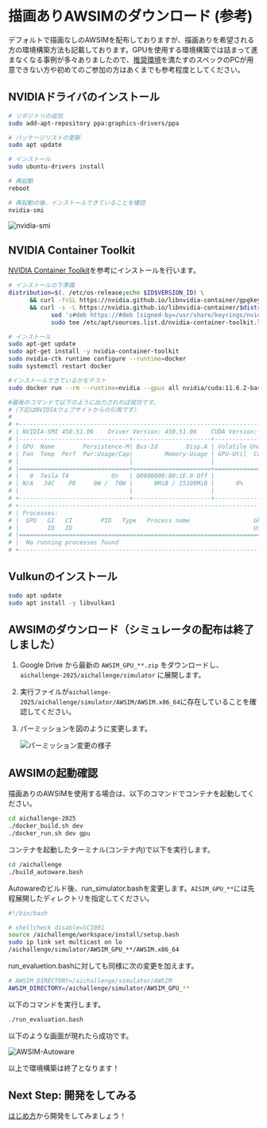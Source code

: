 # 描画ありAWSIMのダウンロード (参考)

デフォルトで描画なしのAWSIMを配布しておりますが、描画ありを希望される方の環境構築方法も記載しております。GPUを使用する環境構築では詰まって進まなくなる事例が多々ありましたので、[推奨環境](./requirements.ja.md)を満たすのスペックのPCが用意できない方や初めてのご参加の方はあくまでも参考程度としてください。

## NVIDIAドライバのインストール

```bash
# リポジトリの追加
sudo add-apt-repository ppa:graphics-drivers/ppa

# パッケージリストの更新
sudo apt update

# インストール
sudo ubuntu-drivers install

# 再起動
reboot

# 再起動の後、インストールできていることを確認
nvidia-smi
```

![nvidia-smi](./images/nvidia-smi.png)

## NVIDIA Container Toolkit

[NVIDIA Container Toolkit](https://docs.nvidia.com/datacenter/cloud-native/container-toolkit/install-guide.html)を参考にインストールを行います。

```bash
# インストールの下準備
distribution=$(. /etc/os-release;echo $ID$VERSION_ID) \
      && curl -fsSL https://nvidia.github.io/libnvidia-container/gpgkey | sudo gpg --dearmor -o /usr/share/keyrings/nvidia-container-toolkit-keyring.gpg \
      && curl -s -L https://nvidia.github.io/libnvidia-container/$distribution/libnvidia-container.list | \
            sed 's#deb https://#deb [signed-by=/usr/share/keyrings/nvidia-container-toolkit-keyring.gpg] https://#g' | \
            sudo tee /etc/apt/sources.list.d/nvidia-container-toolkit.list

# インストール
sudo apt-get update
sudo apt-get install -y nvidia-container-toolkit
sudo nvidia-ctk runtime configure --runtime=docker
sudo systemctl restart docker

#インストールできているかをテスト
sudo docker run --rm --runtime=nvidia --gpus all nvidia/cuda:11.6.2-base-ubuntu20.04 nvidia-smi

#最後のコマンドで以下のように出力されれば成功です。
#（下記はNVIDIAウェブサイトからの引用です）
#
# +-----------------------------------------------------------------------------+
# | NVIDIA-SMI 450.51.06    Driver Version: 450.51.06    CUDA Version: 11.0     |
# |-------------------------------+----------------------+----------------------+
# | GPU  Name        Persistence-M| Bus-Id        Disp.A | Volatile Uncorr. ECC |
# | Fan  Temp  Perf  Pwr:Usage/Cap|         Memory-Usage | GPU-Util  Compute M. |
# |                               |                      |               MIG M. |
# |===============================+======================+======================|
# |   0  Tesla T4            On   | 00000000:00:1E.0 Off |                    0 |
# | N/A   34C    P8     9W /  70W |      0MiB / 15109MiB |      0%      Default |
# |                               |                      |                  N/A |
# +-------------------------------+----------------------+----------------------+
# +-----------------------------------------------------------------------------+
# | Processes:                                                                  |
# |  GPU   GI   CI        PID   Type   Process name                  GPU Memory |
# |        ID   ID                                                   Usage      |
# |=============================================================================|
# |  No running processes found                                                 |
# +-----------------------------------------------------------------------------+
```

## Vulkunのインストール

```bash
sudo apt update
sudo apt install -y libvulkan1
```

## AWSIMのダウンロード（シミュレータの配布は終了しました）

1. Google Drive から最新の `AWSIM_GPU_**.zip` をダウンロードし、`aichallenge-2025/aichallenge/simulator` に展開します。

2. 実行ファイルが`aichallenge-2025/aichallenge/simulator/AWSIM/AWSIM.x86_64`に存在していることを確認してください。

3. パーミッションを図のように変更します。

   ![パーミッション変更の様子](./images/awsim-permmision.png)

## AWSIMの起動確認

描画ありのAWSIMを使用する場合は、以下のコマンドでコンテナを起動してください。

```bash
cd aichallenge-2025
./docker_build.sh dev
./docker_run.sh dev gpu
```

コンテナを起動したターミナル(コンテナ内)で以下を実行します。

```bash
cd /aichallenge
./build_autoware.bash
```

Autowareのビルド後、run_simulator.bashを変更します。`AISIM_GPU_**`には先程展開したディレクトリを指定してください。

```bash
#!/bin/bash

# shellcheck disable=SC1091
source /aichallenge/workspace/install/setup.bash
sudo ip link set multicast on lo
/aichallenge/simulator/AWSIM_GPU_**/AWSIM.x86_64
```

run_evaluetion.bashに対しても同様に次の変更を加えます。

```bash
# AWSIM_DIRECTORY=/aichallenge/simulator/AWSIM
AWSIM_DIRECTORY=/aichallenge/simulator/AWSIM_GPU_**
```

以下のコマンドを実行します。

```bash
./run_evaluation.bash
```

以下のような画面が現れたら成功です。

![AWSIM-Autoware](./images/awsim-and-autoware.png)

以上で環境構築は終了となります！

## Next Step: 開発をしてみる

[はじめ方](../getting-started.ja.md)から開発をしてみましょう！
